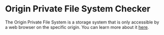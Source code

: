 # Origin Private File System Checker 

The Origin Private File System is a storage system that is only accessible by a web browser on the specific origin. You can learn more about it [here](https://developer.mozilla.org/en-US/docs/Web/API/Origin_Private_File_System_API).

 